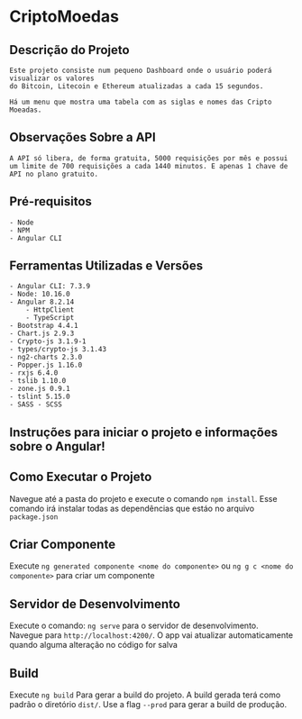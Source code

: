# CriptoMoedas

## Descrição do Projeto

    Este projeto consiste num pequeno Dashboard onde o usuário poderá visualizar os valores
    do Bitcoin, Litecoin e Ethereum atualizadas a cada 15 segundos. 

    Há um menu que mostra uma tabela com as siglas e nomes das Cripto Moeadas.

 ## Observações Sobre a API

    A API só libera, de forma gratuita, 5000 requisições por mês e possui um limite de 700 requisições a cada 1440 minutos. E apenas 1 chave de API no plano gratuito.

## Pré-requisitos

    - Node
    - NPM
    - Angular CLI

## Ferramentas Utilizadas e Versões

    - Angular CLI: 7.3.9
    - Node: 10.16.0
    - Angular 8.2.14
        - HttpClient
        - TypeScript
    - Bootstrap 4.4.1
    - Chart.js 2.9.3
    - Crypto-js 3.1.9-1
    - types/crypto-js 3.1.43
    - ng2-charts 2.3.0
    - Popper.js 1.16.0
    - rxjs 6.4.0
    - tslib 1.10.0
    - zone.js 0.9.1
    - tslint 5.15.0
    - SASS - SCSS

## Instruções para iniciar o projeto e informações sobre o Angular!

## Como Executar o Projeto

Navegue até a pasta do projeto e execute o comando `npm install`. Esse comando irá instalar todas as 
dependências que estáo no arquivo `package.json`

## Criar Componente

Execute `ng generated componente <nome do componente>` ou `ng g c <nome do componente>` para criar um componente

## Servidor de Desenvolvimento

Execute o comando: `ng serve` para o servidor de desenvolvimento. Navegue para `http://localhost:4200/`. O app vai atualizar automaticamente quando alguma alteração no código for salva

## Build

Execute `ng build` Para gerar a build do projeto. A build gerada terá como padrão o diretório `dist/`. Use a flag `--prod` para gerar a build de produção.
